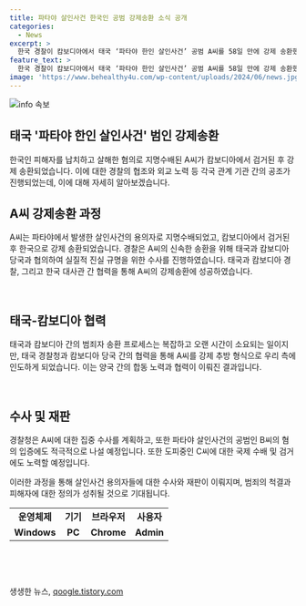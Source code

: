 ```yaml
---
title: 파타야 살인사건 한국인 공범 강제송환 소식 공개
categories:
  - News
excerpt: >
  한국 경찰이 캄보디아에서 태국 ‘파타야 한인 살인사건’ 공범 A씨를 58일 만에 강제 송환했다. A씨는 5월 3일 파타야에서 한국인 공범 2명과 함께 30대 피해자를 납치하고 살해한 후 캄보디아로 도주했다가 14일 프놈펜에서 검거됐다. 한국과 캄보디아 당국의 협의를 통해 신속한 송환이 이뤄졌으며, 경찰은 A씨에 대한 집중 수사를 계획 중이다. 현재 재판 중인 공범 B씨에 대한 수사도 확대될 전망이며, 도피 중인 C씨의 검거를 위해 국제공조를 추진하고 있다.
feature_text: >
  한국 경찰이 캄보디아에서 태국 ‘파타야 한인 살인사건’ 공범 A씨를 58일 만에 강제 송환했다. A씨는 5월 3일 파타야에서 한국인 공범 2명과 함께 30대 피해자를 납치하고 살해한 후 캄보디아로 도주했다가 14일 프놈펜에서 검거됐다. 한국과 캄보디아 당국의 협의를 통해 신속한 송환이 이뤄졌으며, 경찰은 A씨에 대한 집중 수사를 계획 중이다. 현재 재판 중인 공범 B씨에 대한 수사도 확대될 전망이며, 도피 중인 C씨의 검거를 위해 국제공조를 추진하고 있다.
image: 'https://www.behealthy4u.com/wp-content/uploads/2024/06/news.jpg'
---
```


<p><img src="https://www.behealthy4u.com/wp-content/uploads/2024/06/news.jpg" alt="info 속보" /></p>

<h2 data-ke-size="size26">태국 '파타야 한인 살인사건' 범인 강제송환</h2>

<p data-ke-size="size16">한국인 피해자를 납치하고 살해한 혐의로 지명수배된 A씨가 캄보디아에서 검거된 후 강제 송환되었습니다. 이에 대한 경찰의 협조와 외교 노력 등 각국 관계 기관 간의 공조가 진행되었는데, 이에 대해 자세히 알아보겠습니다.</p>

<h2 data-ke-size="size24">A씨 강제송환 과정</h2>

<p data-ke-size="size16">A씨는 파타야에서 발생한 살인사건의 용의자로 지명수배되었고, 캄보디아에서 검거된 후 한국으로 강제 송환되었습니다. 경찰은 A씨의 신속한 송환을 위해 태국과 캄보디아 당국과 협의하여 실질적 진실 규명을 위한 수사를 진행하였습니다. 태국과 캄보디아 경찰, 그리고 한국 대사관 간 협력을 통해 A씨의 강제송환에 성공하였습니다.</p>

<p data-ke-size="size16">&nbsp;</p>

<h2 data-ke-size="size24">태국-캄보디아 협력</h2>

<p data-ke-size="size16">태국과 캄보디아 간의 범죄자 송환 프로세스는 복잡하고 오랜 시간이 소요되는 일이지만, 태국 경찰청과 캄보디아 당국 간의 협력을 통해 A씨를 강제 추방 형식으로 우리 측에 인도하게 되었습니다. 이는 양국 간의 합동 노력과 협력이 이뤄진 결과입니다.</p>

<p data-ke-size="size16">&nbsp;</p>

<h2 data-ke-size="size24">수사 및 재판</h2>

<p data-ke-size="size16">경찰청은 A씨에 대한 집중 수사를 계획하고, 또한 파타야 살인사건의 공범인 B씨의 혐의 입증에도 적극적으로 나설 예정입니다. 또한 도피중인 C씨에 대한 국제 수배 및 검거에도 노력할 예정입니다.</p>

<p data-ke-size="size16">이러한 과정을 통해 살인사건 용의자들에 대한 수사와 재판이 이뤄지며, 범죄의 척결과 피해자에 대한 정의가 성취될 것으로 기대됩니다.</p>

<table>
    <tbody>
        <tr>
            <td style="text-align: center; height: 17px;"><b>운영체제</b></td>
            <td style="text-align: center; height: 17px;"><b>기기</b></td>
            <td style="text-align: center; height: 17px;"><b>브라우저</b></td>
            <td style="text-align: center; height: 17px;"><b>사용자</b></td>
        </tr>
        <tr>
            <td style="text-align: center; height: 17px;"><b>Windows</b></td>
            <td style="text-align: center; height: 17px;"><b>PC</b></td>
            <td style="text-align: center; height: 17px;"><b>Chrome</b></td>
            <td style="text-align: center; height: 17px;"><b>Admin</b></td>
        </tr>
    </tbody>
</table>

<p data-ke-size="size16">&nbsp;</p>

<p data-ke-size="size16">&nbsp;</p>
생생한 뉴스, <a href="https://qoogle.tistory.com" rel="dofollow">qoogle.tistory.com</a>


